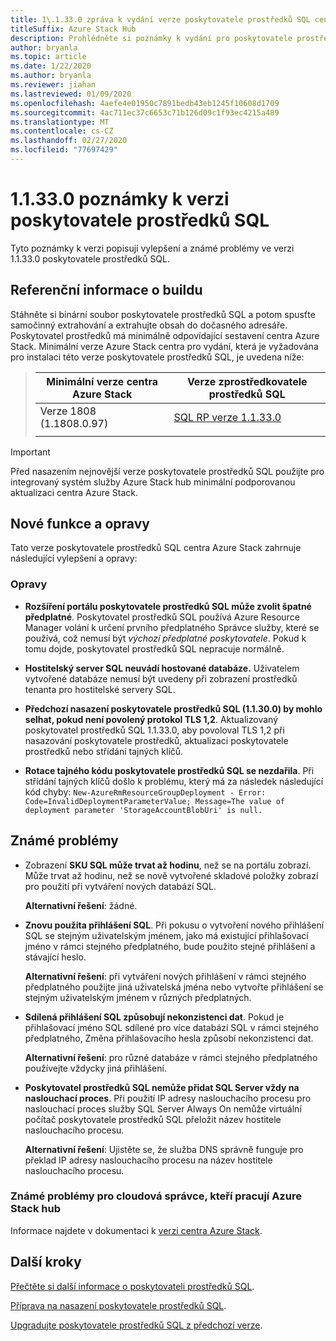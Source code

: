 ```yaml
---
title: 1\.1.33.0 zpráva k vydání verze poskytovatele prostředků SQL centra pro Azure Stack
titleSuffix: Azure Stack Hub
description: Prohlédněte si poznámky k vydání pro poskytovatele prostředků SQL centra Azure Stack 1.1.33.0 Update.
author: bryanla
ms.topic: article
ms.date: 1/22/2020
ms.author: bryanla
ms.reviewer: jiahan
ms.lastreviewed: 01/09/2020
ms.openlocfilehash: 4aefe4e01950c7891bedb43eb1245f10608d1709
ms.sourcegitcommit: 4ac711ec37c6653c71b126d09c1f93ec4215a489
ms.translationtype: MT
ms.contentlocale: cs-CZ
ms.lasthandoff: 02/27/2020
ms.locfileid: "77697429"
---
```

# <a name="sql-resource-provider-11330-release-notes"></a>1\.1.33.0 poznámky k verzi poskytovatele prostředků SQL

Tyto poznámky k verzi popisují vylepšení a známé problémy ve verzi 1.1.33.0 poskytovatele prostředků SQL.

## <a name="build-reference"></a>Referenční informace o buildu
Stáhněte si binární soubor poskytovatele prostředků SQL a potom spusťte samočinný extrahování a extrahujte obsah do dočasného adresáře. Poskytovatel prostředků má minimálně odpovídající sestavení centra Azure Stack. Minimální verze Azure Stack centra pro vydání, která je vyžadována pro instalaci této verze poskytovatele prostředků SQL, je uvedena níže:

> |Minimální verze centra Azure Stack|Verze zprostředkovatele prostředků SQL|
> |-----|-----|
> |Verze 1808 (1.1808.0.97)|[SQL RP verze 1.1.33.0](https://aka.ms/azurestacksqlrp11330)|  
> |     |     |

> [!IMPORTANT]
> Před nasazením nejnovější verze poskytovatele prostředků SQL použijte pro integrovaný systém služby Azure Stack hub minimální podporovanou aktualizaci centra Azure Stack.

## <a name="new-features-and-fixes"></a>Nové funkce a opravy
Tato verze poskytovatele prostředků SQL centra Azure Stack zahrnuje následující vylepšení a opravy:

### <a name="fixes"></a>Opravy

- **Rozšíření portálu poskytovatele prostředků SQL může zvolit špatné předplatné**. Poskytovatel prostředků SQL používá Azure Resource Manager volání k určení prvního předplatného Správce služby, které se používá, což nemusí být *výchozí předplatné poskytovatele*. Pokud k tomu dojde, poskytovatel prostředků SQL nepracuje normálně.

- **Hostitelský server SQL neuvádí hostované databáze.** Uživatelem vytvořené databáze nemusí být uvedeny při zobrazení prostředků tenanta pro hostitelské servery SQL.

- **Předchozí nasazení poskytovatele prostředků SQL (1.1.30.0) by mohlo selhat, pokud není povolený protokol TLS 1,2**. Aktualizovaný poskytovatel prostředků SQL 1.1.33.0, aby povoloval TLS 1,2 při nasazování poskytovatele prostředků, aktualizaci poskytovatele prostředků nebo střídání tajných klíčů.

- **Rotace tajného kódu poskytovatele prostředků SQL se nezdařila**. Při střídání tajných klíčů došlo k problému, který má za následek následující kód chyby: `New-AzureRmResourceGroupDeployment - Error: Code=InvalidDeploymentParameterValue; Message=The value of deployment parameter 'StorageAccountBlobUri' is null.`

## <a name="known-issues"></a>Známé problémy

- Zobrazení **SKU SQL může trvat až hodinu**, než se na portálu zobrazí. Může trvat až hodinu, než se nově vytvořené skladové položky zobrazí pro použití při vytváření nových databází SQL.

    **Alternativní řešení**: žádné.

- **Znovu použita přihlášení SQL**. Při pokusu o vytvoření nového přihlášení SQL se stejným uživatelským jménem, jako má existující přihlašovací jméno v rámci stejného předplatného, bude použito stejné přihlášení a stávající heslo.

    **Alternativní řešení**: při vytváření nových přihlášení v rámci stejného předplatného použijte jiná uživatelská jména nebo vytvořte přihlášení se stejným uživatelským jménem v různých předplatných.

- **Sdílená přihlášení SQL způsobují nekonzistenci dat**. Pokud je přihlašovací jméno SQL sdílené pro více databází SQL v rámci stejného předplatného, Změna přihlašovacího hesla způsobí nekonzistenci dat.

    **Alternativní řešení**: pro různé databáze v rámci stejného předplatného používejte vždycky jiná přihlášení.

- **Poskytovatel prostředků SQL nemůže přidat SQL Server vždy na naslouchací proces**. Při použití IP adresy naslouchacího procesu pro naslouchací proces služby SQL Server Always On nemůže virtuální počítač poskytovatele prostředků SQL přeložit název hostitele naslouchacího procesu.

    **Alternativní řešení**: Ujistěte se, že služba DNS správně funguje pro překlad IP adresy naslouchacího procesu na název hostitele naslouchacího procesu.

### <a name="known-issues-for-cloud-admins-operating-azure-stack-hub"></a>Známé problémy pro cloudová správce, kteří pracují Azure Stack hub
Informace najdete v dokumentaci k [verzi centra Azure Stack](azure-stack-servicing-policy.md).

## <a name="next-steps"></a>Další kroky
[Přečtěte si další informace o poskytovateli prostředků SQL](azure-stack-sql-resource-provider.md).

[Příprava na nasazení poskytovatele prostředků SQL](azure-stack-sql-resource-provider-deploy.md#prerequisites).

[Upgradujte poskytovatele prostředků SQL z předchozí verze](azure-stack-sql-resource-provider-update.md).